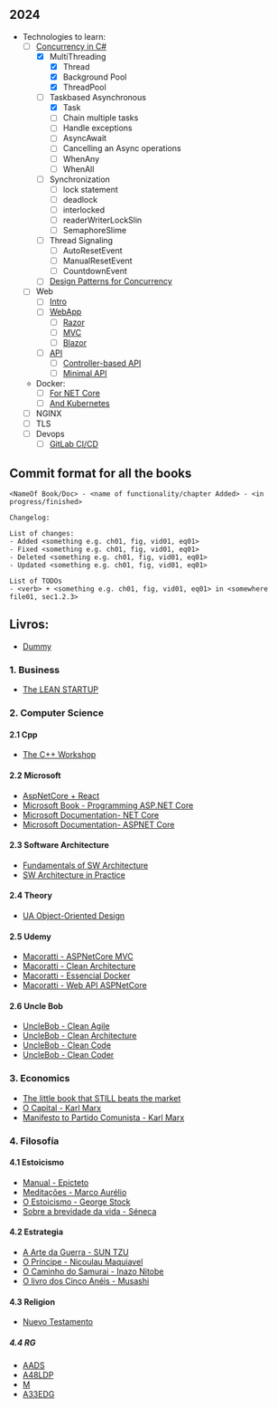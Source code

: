## 2024 
- Technologies to learn:
  - [ ] [Concurrency in C#](https://www.csharptutorial.net/csharp-concurrency/)
    - [x] MultiThreading
      - [x] Thread
      - [x] Background Pool
      - [x] ThreadPool
    - [ ] Taskbased Asynchronous
      - [x] Task
      - [ ] Chain multiple tasks
      - [ ] Handle exceptions
      - [ ] AsyncAwait
      - [ ] Cancelling an Async operations
      - [ ] WhenAny
      - [ ] WhenAll
    - [ ] Synchronization
      - [ ] lock statement
      - [ ] deadlock
      - [ ] interlocked
      - [ ] readerWriterLockSlin
      - [ ] SemaphoreSlime
    - [ ] Thread Signaling
      - [ ] AutoResetEvent
      - [ ] ManualResetEvent
      - [ ] CountdownEvent
    - [ ] [Design Patterns for Concurrency](https://learn.microsoft.com/en-us/dotnet/standard/asynchronous-programming-patterns/)
  - [ ] Web
    - [ ] [Intro](https://learn.microsoft.com/en-us/visualstudio/get-started/csharp/tutorial-aspnet-core?view=vs-2022)
    - [ ] [WebApp](https://learn.microsoft.com/en-us/aspnet/core/tutorials/choose-web-ui?view=aspnetcore-8.0)
      - [ ] [Razor](https://learn.microsoft.com/en-us/aspnet/core/tutorials/razor-pages/?view=aspnetcore-8.0)
      - [ ] [MVC](https://learn.microsoft.com/en-us/aspnet/core/tutorials/first-mvc-app/start-mvc?view=aspnetcore-8.0&tabs=visual-studio)
      - [ ] [Blazor](https://learn.microsoft.com/en-us/aspnet/core/blazor/tutorials/?view=aspnetcore-8.0)
    - [ ] [API](https://learn.microsoft.com/en-us/aspnet/core/fundamentals/apis?view=aspnetcore-8.0)
      - [ ] [Controller-based API](https://learn.microsoft.com/en-us/aspnet/core/web-api/?view=aspnetcore-8.0)
      - [ ] [Minimal API](https://learn.microsoft.com/en-us/aspnet/core/fundamentals/minimal-apis/overview?view=aspnetcore-8.0)
  - Docker:
    - [ ] [For NET Core](https://www.udemy.com/course/docker-essencial-para-a-plataforma-net/learn/lecture/13509390?start=90)
    - [ ] [And Kubernetes](https://www.udemy.com/course/docker-kubernetes-the-practical-guide/learn/lecture/22166652?start=0#overview)
  - [ ] NGINX
  - [ ] TLS
  - [ ] Devops
    - [ ] [GitLab CI/CD](https://docs.gitlab.com/ee/ci/)

## Commit format for all the books
``` console 
<NameOf Book/Doc> - <name of functionality/chapter Added> - <in progress/finished>

Changelog:

List of changes:
- Added <something e.g. ch01, fig, vid01, eq01> 
- Fixed <something e.g. ch01, fig, vid01, eq01> 
- Deleted <something e.g. ch01, fig, vid01, eq01>
- Updated <something e.g. ch01, fig, vid01, eq01> 

List of TODOs
- <verb> + <something e.g. ch01, fig, vid01, eq01> in <somewhere file01, sec1.2.3>
```

## Livros:
- [Dummy](/dummy.md)

### 1. Business

- [The LEAN STARTUP](/Business/TheLeanStartup.md)
### 2. Computer Science

#### 2.1 Cpp  

- [The C++ Workshop](/ComputerScience/Cplusplus/CppWorkShop/Index.md)

#### 2.2 Microsoft  

- [AspNetCore + React](/ComputerScience/Microsoft/ASPNetCore/ASPNetCore_and_React/CH01.md)  
- [Microsoft Book - Programming ASP.NET Core](/ComputerScience/Microsoft/ASPNetCore/CH01.md)  
- [Microsoft Documentation- NET Core](/ComputerScience/Microsoft/NetCore/home.md)  
- [Microsoft Documentation- ASPNET Core](/ComputerScience/Microsoft/ASPNetCore/CH01.md)  

#### 2.3 Software Architecture

- [Fundamentals of SW Architecture](/ComputerScience/SW-Architecture/FundamentalsOfSWArch/00-Home.md)
- [SW Architecture in Practice](/ComputerScience/SW-Architecture/SWArchInPractice/00-Home.md)

#### 2.4 Theory  

- [UA Object-Oriented Design](/ComputerScience/OOD/ObjectOrientedDesign.md)

#### 2.5 Udemy  

- [Macoratti - ASPNetCore MVC](/Udemy/Microsoft/Macoratti/AspNetCore-MVC/home.md)  
- [Macoratti - Clean Architecture](/Udemy/Microsoft/Macoratti/CleanArchitectureWithASPNETCore/home.md)  
- [Macoratti - Essencial Docker](/Udemy/Microsoft/Macoratti/EssentialDocker/home.md)  
- [Macoratti - Web API ASPNetCore](/Udemy/Microsoft/Macoratti/WebAPI/home.md)  

#### 2.6 Uncle Bob  

- [UncleBob - Clean Agile](/ComputerScience/UncleBob/CleanAgile/Sec00-Index.md)  
- [UncleBob - Clean Architecture](/ComputerScience/UncleBob/CleanArchitecture/Sec00-Index.md)  
- [UncleBob - Clean Code](/ComputerScience/UncleBob/CleanCode/Sec00-Index.md)  
- [UncleBob - Clean Coder](/ComputerScience/UncleBob/CleanCoder/Sec00-Index.md)  

### 3. Economics

- [The little book that STILL beats the market](/Economics/TheLittleBookThatBeatsTheMarket.md)  
- [O Capital - Karl Marx]()  
- [Manifesto to Partido Comunista - Karl Marx]()  
### 4. Filosofía 

#### 4.1 Estoicismo
- [Manual - Epicteto](/Filosofia/Estoicismo/manual_de_epicteto.md)
- [Meditações - Marco Aurélio](/Filosofia/Estoicismo/meditacoes.md)
- [O Estoicismo - George Stock]()
- [Sobre a brevidade da vida - Séneca](/filosofia/Estoicismo/sobre_a_brevidade_da_vida.md)
  
#### 4.2 Estrategia  
- [A Arte da Guerra - SUN TZU](/Filosofia/a_arte_da_guerra.md)  
- [O Príncipe - Nicoulau Maquiavel](/Filosofia/el_principe.md)  
- [O Caminho do Samurai - Inazo Nitobe]()  
- [O livro dos Cinco Anéis - Musashi]()  

#### 4.3 Religion
- [Nuevo Testamento](/Filosofia/Biblia-NovoTestamento.md)
  
##### 4.4 RG  
- [AADS]()  
- [A48LDP]()  
- [M]()  
- [A33EDG]()  
  


